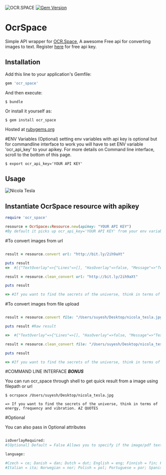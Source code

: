 ![OCR.SPACE](https://ocr.space/Content/Images/ocr.space.logo.png)
[![Gem Version](https://badge.fury.io/rb/ocr_space.svg)](https://badge.fury.io/rb/ocr_space)

# OcrSpace

Simple API wrapper for [OCR.Space](https://ocr.space), A awesome Free api for converting images to text. Register [here](http://space.us11.list-manage1.com/subscribe?u=ce17e59f5b68a2fd3542801fd&id=252aee70a1) for free api key.


## Installation

Add this line to your application's Gemfile:

```ruby
gem 'ocr_space'
```

And then execute:

    $ bundle

Or install it yourself as:

    $ gem install ocr_space

Hosted at [rubygems.org](https://rubygems.org/gems/ocr_space)

#ENV Variables (Optional)
setting env variables with api key is optional but for commandline interface to work you will have to set ENV variable 'ocr_api_key' to your apikey. For more details on Command line interface, scroll to the bottom of this page.

```
$ export ocr_api_key='YOUR API KEY'
```

## Usage

![Nicola Tesla](http://bit.ly/2ih9aXt)

## Instantiate OcrSpace resource with apikey

```ruby
require 'ocr_space'

resource = OcrSpace::Resource.new(apikey: "YOUR API KEY")
#By default it picks up ocr_api_key='YOUR API KEY' from your env variables
```

#To convert images from url

```ruby

result = resource.convert url: "http://bit.ly/2ih9aXt"

puts result
=>  #[{"TextOverlay"=>{"Lines"=>[], "HasOverlay"=>false, "Message"=>"Text overlay is not provided as it is not requested"}, "FileParseExitCode"=>1, "ParsedText"=>"If you want to find the secrets of the \r\nuniverse, think in terms of energy, \r\nfrequency and vibration. \r\nAZ QUOTES \r\n", "ErrorMessage"=>"", "ErrorDetails"=>""}]

result = resource.clean_convert url: "http://bit.ly/2ih9aXt"

puts result

=> #If you want to find the secrets of the universe, think in terms of energy, frequency and vibration. AZ QUOTES
```

#To convert images from file upload

```ruby

result = resource.convert file: "/Users/suyesh/Desktop/nicola_tesla.jpg"

puts result #Raw result

=>  #{"TextOverlay"=>{"Lines"=>[], "HasOverlay"=>false, "Message"=>"Text overlay is not provided as it is not requested"}, "FileParseExitCode"=>1, "ParsedText"=>"If you want to find the secrets of the \r\nuniverse, think in terms of energy, \r\nfrequency and vibration. \r\nAZ QUOTES \r\n", "ErrorMessage"=>"", "ErrorDetails"=>""}

result = resource.clean_convert file: "/Users/suyesh/Desktop/nicola_tesla.jpg"

puts result

=> #If you want to find the secrets of the universe, think in terms of energy, frequency and vibration. AZ QUOTES
```

#COMMAND LINE INTERFACE ***BONUS***

You can run ocr_space through shell to get quick result from a image using filepath or url

```
$ ocrspace /Users/suyesh/Desktop/nicola_tesla.jpg

=> If you want to find the secrets of the universe, think in terms of energy, frequency and vibration. AZ QUOTES

```

#Optional

You can also pass in Optional attributes

```ruby

isOverlayRequired:
#[Optional] Default = False Allows you to specify if the image/pdf text overlay is required. Overlay could be #used to show the text over the image

language:

#Czech = ce; Danish = dan; Dutch = dut; English = eng; Finnish = fin; French = fre; German = ger;Hungarian=hun;
#Italian = ita; Norwegian = nor; Polish = pol; Portuguese = por; Spanish = spa; Swedish = swe; #ChineseSimplified = chs; Greek = gre; Japanese = jpn; Russian = rus; Turkish = tur; ChineseTraditional = cht; #Korean = kor
```
